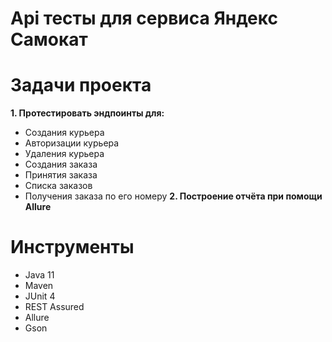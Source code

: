 # Api тесты для сервиса Яндекс Самокат
# Задачи проекта
**1. Протестировать эндпоинты для:** 
- Создания курьера
- Авторизации курьера
- Удаления курьера
- Создания заказа
- Принятия заказа
- Списка заказов
- Получения заказа по его номеру
  **2. Построение отчёта при помощи Allure**
# Инструменты
- Java 11
- Maven
- JUnit 4
- REST Assured
- Allure
- Gson
